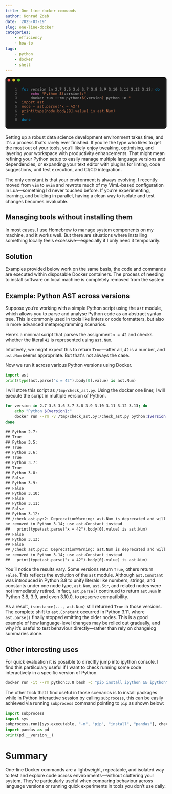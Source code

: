 ```yaml
---
title: One line docker commands
author: Konrad Zdeb
date: '2025-03-19'
slug: one-line-docker
categories: 
    - efficiency
    - how-to
tags:
    - python
    - docker
    - shell
---
```




![Executing Python command across multiple versions](images/ast_docker.png)

Setting up a robust data science development environment takes time, and it's a process that’s rarely ever finished. If you’re the type who likes to get the most out of your tools, you’ll likely enjoy tweaking, optimising, and layering your workspace with productivity enhancements. That might mean refining your Python setup to easily manage multiple language versions and dependencies, or expanding your text editor with plugins for linting, code suggestions, unit test execution, and CI/CD integration.

The only constant is that your environment is always evolving. I recently moved from `vim` to `nvim` and rewrote much of my VimL-based configuration in Lua—something I’d never touched before. If you’re experimenting, learning, and building in parallel, having a clean way to isolate and test changes becomes invaluable.

## Managing tools without installing them

In most cases, I use Homebrew to manage system components on my machine, and it works well. But there are situations where installing something locally feels excessive—especially if I only need it temporarily.

## Solution

Examples provided below work on the same basis, the code and commands are executed within disposable Docker containers. The process of needing to install software on local machine is completely removed from the system

## Example: Python AST across versions

Suppose you’re working with a simple Python script using the `ast` module, which allows you to parse and analyse Python code as an abstract syntax tree. This is commonly used in tools like linters or code formatters, but also in more advanced metaprogramming scenarios.

Here’s a minimal script that parses the assignment `x = 42` and checks whether the literal `42` is represented using `ast.Num`.

Intuitively, we might expect this to return `True`—after all, `42` is a number, and `ast.Num` seems appropriate. But that's not always the case.

Now we run it across various Python versions using Docker.


``` python
import ast
print(type(ast.parse("x = 42").body[0].value) is ast.Num)
```




I will store this script as `/tmp/check_ast.py`. Using the docker one liner, I will execute the script in multiple version of Python.


``` bash
for version in 2.7 3.5 3.6 3.7 3.8 3.9 3.10 3.11 3.12 3.13; do
    echo "Python ${version}:"
    docker run --rm -v /tmp/check_ast.py:/check_ast.py python:$version python /check_ast.py
done
```

```
## Python 2.7:
## True
## Python 3.5:
## True
## Python 3.6:
## True
## Python 3.7:
## True
## Python 3.8:
## False
## Python 3.9:
## False
## Python 3.10:
## False
## Python 3.11:
## False
## Python 3.12:
## /check_ast.py:2: DeprecationWarning: ast.Num is deprecated and will be removed in Python 3.14; use ast.Constant instead
##   print(type(ast.parse("x = 42").body[0].value) is ast.Num)
## False
## Python 3.13:
## False
## /check_ast.py:2: DeprecationWarning: ast.Num is deprecated and will be removed in Python 3.14; use ast.Constant instead
##   print(type(ast.parse("x = 42").body[0].value) is ast.Num)
```

You’ll notice the results vary. Some versions return `True`, others return `False`. This reflects the evolution of the `ast` module. Although `ast.Constant` was introduced in Python 3.8 to unify literals like numbers, strings, and constants under one node type, `ast.Num`, `ast.Str`, and related nodes were not immediately retired. In fact, `ast.parse()` continued to return `ast.Num` in Python 3.8, 3.9, and even 3.10.0, to preserve compatibility.

As a result, `isinstance(..., ast.Num)` still returned `True` in those versions. The complete shift to `ast.Constant` occurred in Python 3.11, where `ast.parse()` finally stopped emitting the older nodes. This is a good example of how language-level changes may be rolled out gradually, and why it’s useful to test behaviour directly—rather than rely on changelog summaries alone.


## Other interesting uses

For quick evaluation it is possible to direcltly jump into ipython console. I find this partilculary useful if I want to check running some code interactively in a specific version of Python.


``` bash
docker run -it --rm python:3.8 bash -c "pip install ipython && ipython"
```

The other trick that I find useful in those scenarios is to install packages while in Python interactive session by calling `subprocess`, this can be easily achieved via running `subprocess` command pointing to `pip` as shown below:


``` python
import subprocess
import sys
subprocess.run([sys.executable, "-m", "pip", "install", "pandas"], check=True)
import pandas as pd
print(pd.__version__)
```

# Summary

One-line Docker commands are a lightweight, repeatable, and isolated way to test and explore code across environments—without cluttering your system. They’re particularly useful when comparing behaviour across language versions or running quick experiments in tools you don’t use daily.
